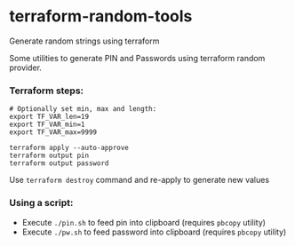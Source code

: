 # terraform-random-tools
Generate random strings using terraform

Some utilities to generate PIN and Passwords using terraform random provider. 

### Terraform steps:
```
# Optionally set min, max and length:
export TF_VAR_len=19
export TF_VAR_min=1
export TF_VAR_max=9999

terraform apply --auto-approve
terraform output pin
terraform output password
```
Use `terraform destroy` command and re-apply to generate new values

### Using a script:
- Execute `./pin.sh` to feed pin into clipboard (requires `pbcopy` utility)
- Execute `./pw.sh` to feed password into clipboard (requires `pbcopy` utility)